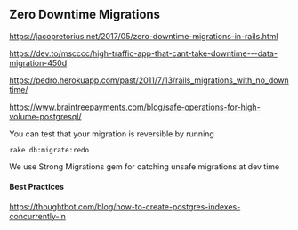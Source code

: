 ## Zero Downtime Migrations

https://jacopretorius.net/2017/05/zero-downtime-migrations-in-rails.html

https://dev.to/mscccc/high-traffic-app-that-cant-take-downtime---data-migration-450d

https://pedro.herokuapp.com/past/2011/7/13/rails_migrations_with_no_downtime/

https://www.braintreepayments.com/blog/safe-operations-for-high-volume-postgresql/

You can test that your migration is reversible by running

`rake db:migrate:redo`

We use Strong Migrations gem for catching unsafe migrations at dev time

#### Best Practices

https://thoughtbot.com/blog/how-to-create-postgres-indexes-concurrently-in
